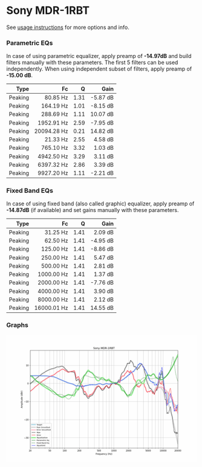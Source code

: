 # Sony MDR-1RBT
See [usage instructions](https://github.com/jaakkopasanen/AutoEq#usage) for more options and info.

### Parametric EQs
In case of using parametric equalizer, apply preamp of **-14.97dB** and build filters manually
with these parameters. The first 5 filters can be used independently.
When using independent subset of filters, apply preamp of **-15.00 dB**.

| Type    | Fc          |    Q | Gain     |
|--------:|------------:|-----:|---------:|
| Peaking | 80.85 Hz    | 1.31 | -5.87 dB |
| Peaking | 164.19 Hz   | 1.01 | -8.15 dB |
| Peaking | 288.69 Hz   | 1.11 | 10.07 dB |
| Peaking | 1952.91 Hz  | 2.59 | -7.95 dB |
| Peaking | 20094.28 Hz | 0.21 | 14.82 dB |
| Peaking | 21.33 Hz    | 2.55 | 4.58 dB  |
| Peaking | 765.10 Hz   | 3.32 | 1.03 dB  |
| Peaking | 4942.50 Hz  | 3.29 | 3.11 dB  |
| Peaking | 6397.32 Hz  | 2.86 | 3.39 dB  |
| Peaking | 9927.20 Hz  | 1.11 | -2.21 dB |

### Fixed Band EQs
In case of using fixed band (also called graphic) equalizer, apply preamp of **-14.87dB**
(if available) and set gains manually with these parameters.

| Type    | Fc          |    Q | Gain     |
|--------:|------------:|-----:|---------:|
| Peaking | 31.25 Hz    | 1.41 | 2.09 dB  |
| Peaking | 62.50 Hz    | 1.41 | -4.95 dB |
| Peaking | 125.00 Hz   | 1.41 | -8.86 dB |
| Peaking | 250.00 Hz   | 1.41 | 5.47 dB  |
| Peaking | 500.00 Hz   | 1.41 | 2.81 dB  |
| Peaking | 1000.00 Hz  | 1.41 | 1.37 dB  |
| Peaking | 2000.00 Hz  | 1.41 | -7.76 dB |
| Peaking | 4000.00 Hz  | 1.41 | 3.90 dB  |
| Peaking | 8000.00 Hz  | 1.41 | 2.12 dB  |
| Peaking | 16000.01 Hz | 1.41 | 14.55 dB |

### Graphs
![](./Sony%20MDR-1RBT.png)